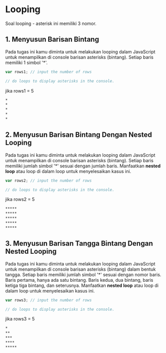 # Looping

Soal looping - asterisk ini memiliki 3 nomor.

## 1. Menyusun Barisan Bintang

Pada tugas ini kamu diminta untuk melakukan looping dalam JavaScript untuk menampilkan di console barisan asterisks (bintang). Setiap baris memiliki 1 simbol '*'.

```javascript
var rows1; // input the number of rows

// do loops to display asterisks in the console.
```

jika rows1 = 5

```md
*
*
*
*
*
```

## 2. Menyusun Barisan Bintang Dengan Nested Looping

Pada tugas ini kamu diminta untuk melakukan looping dalam JavaScript untuk menampilkan di console barisan asterisks (bintang). Setiap baris memiliki jumlah simbol '*' sesuai dengan jumlah baris. Manfaatkan **nested loop** atau loop di dalam loop untuk menyelesaikan kasus ini.

```javascript
var rows2; // input the number of rows

// do loops to display asterisks in the console.
```

jika rows2 = 5

```md
*****
*****
*****
*****
*****
```

## 3. Menyusun Barisan Tangga Bintang Dengan Nested Looping

Pada tugas ini kamu diminta untuk melakukan looping dalam JavaScript untuk menampilkan di console barisan asterisks (bintang) dalam bentuk tangga. Setiap baris memiliki jumlah simbol '*' sesuai dengan nomor baris. Baris pertama, hanya ada satu bintang. Baris kedua, dua bintang, baris ketiga tiga bintang, dan seterusnya. Manfaatkan **nested loop** atau loop di dalam loop untuk menyelesaikan kasus ini.

```javascript
var rows3; // input the number of rows

// do loops to display asterisks in the console.
```

jika rows3 = 5

```md
*
**
***
****
*****
```
